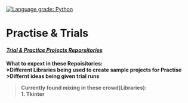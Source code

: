 [![Language grade: Python](https://img.shields.io/lgtm/grade/python/g/AasuraA/Creator-Zone.svg?logo=lgtm&logoWidth=18)](https://lgtm.com/projects/g/AasuraA/Creator-Zone/context:python)

# Practise & Trials
<h4> <i><u>Trial & Practice Projects Reporsitories</u></i>
<p>
  <h4> <b> What to expext in these Repoisitories:</b> <br>
  >Different Libraries being used to create sample projects for Practise<br>
  >Differnt ideas being given trial runs <br>
   
  >Currently found mixing in these crowd(Libraries):<br> 
      1. Tkinter<br>
 </p>
